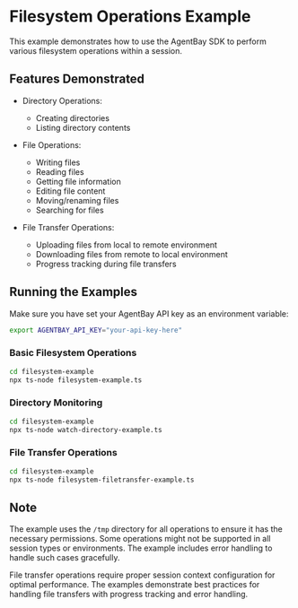 # Filesystem Operations Example

This example demonstrates how to use the AgentBay SDK to perform various filesystem operations within a session.

## Features Demonstrated

- Directory Operations:
  - Creating directories
  - Listing directory contents

- File Operations:
  - Writing files
  - Reading files
  - Getting file information
  - Editing file content
  - Moving/renaming files
  - Searching for files

- File Transfer Operations:
  - Uploading files from local to remote environment
  - Downloading files from remote to local environment
  - Progress tracking during file transfers

## Running the Examples

Make sure you have set your AgentBay API key as an environment variable:

```bash
export AGENTBAY_API_KEY="your-api-key-here"
```

### Basic Filesystem Operations

```bash
cd filesystem-example
npx ts-node filesystem-example.ts
```

### Directory Monitoring

```bash
cd filesystem-example
npx ts-node watch-directory-example.ts
```

### File Transfer Operations

```bash
cd filesystem-example
npx ts-node filesystem-filetransfer-example.ts
```

## Note

The example uses the `/tmp` directory for all operations to ensure it has the necessary permissions. Some operations might not be supported in all session types or environments. The example includes error handling to handle such cases gracefully.

File transfer operations require proper session context configuration for optimal performance. The examples demonstrate best practices for handling file transfers with progress tracking and error handling.